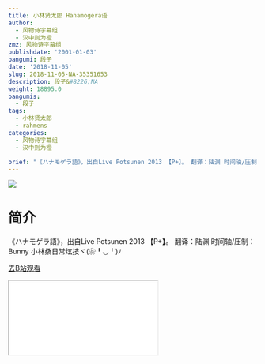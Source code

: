 ```yaml
---
title: 小林贤太郎 Hanamogera语
author:
  - 风物诗字幕组
  - 汉中则为橙
zmz: 风物诗字幕组
publishdate: '2001-01-03'
bangumi: 段子
date: '2018-11-05'
slug: 2018-11-05-NA-35351653
description: 段子&#8226;NA
weight: 18895.0
bangumis:
  - 段子
tags:
  - 小林贤太郎
  - rahmens
categories:
  - 风物诗字幕组
  - 汉中则为橙

brief: "《ハナモゲラ語》，出自Live Potsunen 2013 【P+】。 翻译：陆渊 时间轴/压制：Bunny 小林桑日常炫技ヾ(❀╹◡╹)ﾉ"
---
```

![](https://i.imgur.com/0XIuXOn.jpg)
# 简介  
《ハナモゲラ語》，出自Live Potsunen 2013 【P+】。
翻译：陆渊 时间轴/压制：Bunny
小林桑日常炫技ヾ(❀╹◡╹)ﾉ  

[去B站观看](https://www.bilibili.com/video/av35351653/)
<div class ="resp-container"><iframe class="testiframe" src="//player.bilibili.com/player.html?aid=35351653"", scrolling="no", allowfullscreen="true" > </iframe></div> 
